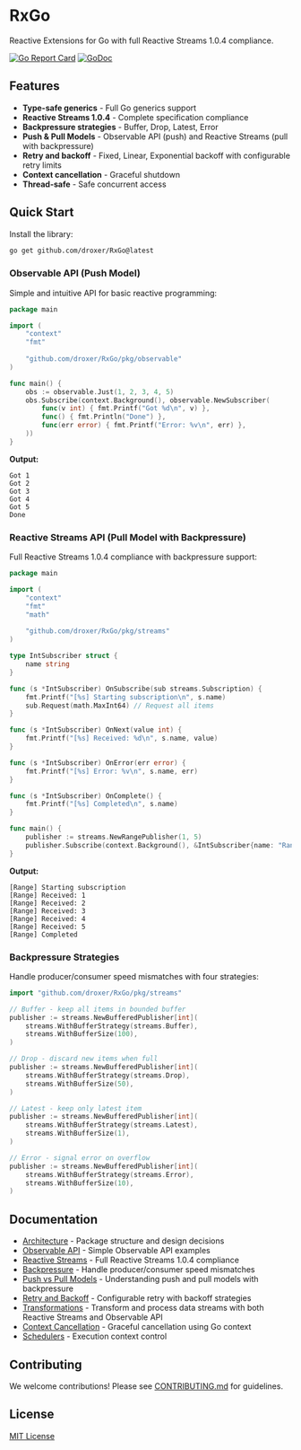 # RxGo

Reactive Extensions for Go with full Reactive Streams 1.0.4 compliance.

[![Go Report Card](https://goreportcard.com/badge/github.com/droxer/RxGo)](https://goreportcard.com/report/github.com/droxer/RxGo)
[![GoDoc](https://godoc.org/github.com/droxer/RxGo?status.svg)](https://godoc.org/github.com/droxer/RxGo)

## Features

- **Type-safe generics** - Full Go generics support
- **Reactive Streams 1.0.4** - Complete specification compliance
- **Backpressure strategies** - Buffer, Drop, Latest, Error
- **Push & Pull Models** - Observable API (push) and Reactive Streams (pull with backpressure)
- **Retry and backoff** - Fixed, Linear, Exponential backoff with configurable retry limits
- **Context cancellation** - Graceful shutdown
- **Thread-safe** - Safe concurrent access

## Quick Start

Install the library:

```bash
go get github.com/droxer/RxGo@latest
```

### Observable API (Push Model)

Simple and intuitive API for basic reactive programming:

```go
package main

import (
    "context"
    "fmt"
    
    "github.com/droxer/RxGo/pkg/observable"
)

func main() {
    obs := observable.Just(1, 2, 3, 4, 5)
    obs.Subscribe(context.Background(), observable.NewSubscriber(
        func(v int) { fmt.Printf("Got %d\n", v) },
        func() { fmt.Println("Done") },
        func(err error) { fmt.Printf("Error: %v\n", err) },
    ))
}
```

**Output:**
```
Got 1
Got 2
Got 3
Got 4
Got 5
Done
```

### Reactive Streams API (Pull Model with Backpressure)

Full Reactive Streams 1.0.4 compliance with backpressure support:

```go
package main

import (
    "context"
    "fmt"
    "math"
    
    "github.com/droxer/RxGo/pkg/streams"
)

type IntSubscriber struct {
    name string
}

func (s *IntSubscriber) OnSubscribe(sub streams.Subscription) {
    fmt.Printf("[%s] Starting subscription\n", s.name)
    sub.Request(math.MaxInt64) // Request all items
}

func (s *IntSubscriber) OnNext(value int) {
    fmt.Printf("[%s] Received: %d\n", s.name, value)
}

func (s *IntSubscriber) OnError(err error) {
    fmt.Printf("[%s] Error: %v\n", s.name, err)
}

func (s *IntSubscriber) OnComplete() {
    fmt.Printf("[%s] Completed\n", s.name)
}

func main() {
    publisher := streams.NewRangePublisher(1, 5)
    publisher.Subscribe(context.Background(), &IntSubscriber{name: "Range"})
}
```

**Output:**
```
[Range] Starting subscription
[Range] Received: 1
[Range] Received: 2
[Range] Received: 3
[Range] Received: 4
[Range] Received: 5
[Range] Completed
```

### Backpressure Strategies

Handle producer/consumer speed mismatches with four strategies:

```go
import "github.com/droxer/RxGo/pkg/streams"

// Buffer - keep all items in bounded buffer
publisher := streams.NewBufferedPublisher[int](
    streams.WithBufferStrategy(streams.Buffer),
    streams.WithBufferSize(100),
)

// Drop - discard new items when full
publisher := streams.NewBufferedPublisher[int](
    streams.WithBufferStrategy(streams.Drop),
    streams.WithBufferSize(50),
)

// Latest - keep only latest item
publisher := streams.NewBufferedPublisher[int](
    streams.WithBufferStrategy(streams.Latest),
    streams.WithBufferSize(1),
)

// Error - signal error on overflow
publisher := streams.NewBufferedPublisher[int](
    streams.WithBufferStrategy(streams.Error),
    streams.WithBufferSize(10),
)
```

## Documentation

- [Architecture](./docs/architecture.md) - Package structure and design decisions
- [Observable API](./docs/observable.md) - Simple Observable API examples
- [Reactive Streams](./docs/reactive-streams.md) - Full Reactive Streams 1.0.4 compliance
- [Backpressure](./docs/backpressure.md) - Handle producer/consumer speed mismatches
- [Push vs Pull Models](./docs/push-pull-models.md) - Understanding push and pull models with backpressure
- [Retry and Backoff](./docs/retry-backoff.md) - Configurable retry with backoff strategies
- [Transformations](./docs/transformations.md) - Transform and process data streams with both Reactive Streams and Observable API
- [Context Cancellation](./docs/context-cancellation.md) - Graceful cancellation using Go context
- [Schedulers](./docs/schedulers.md) - Execution context control

## Contributing

We welcome contributions! Please see [CONTRIBUTING.md](./CONTRIBUTING.md) for guidelines.

## License

[MIT License](./LICENSE)
